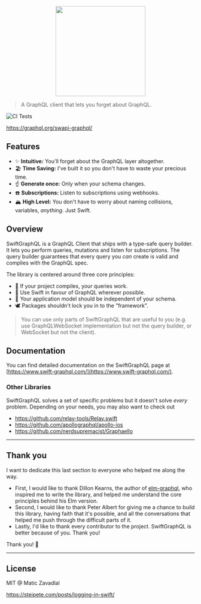 <div align="center">
<img src="media/thumbnail.png" width="240" />
</div>

> A GraphQL client that lets you forget about GraphQL.

![CI Tests](https://github.com/maticzav/swift-graphql/workflows/Test/badge.svg)

https://graphql.org/swapi-graphql/

## Features

- ✨ **Intuitive:** You'll forget about the GraphQL layer altogether.
- 🏖 **Time Saving:** I've built it so you don't have to waste your precious time.
- ☝️ **Generate once:** Only when your schema changes.
- ☎️ **Subscriptions:** Listen to subscriptions using webhooks.
- 🏔 **High Level:** You don't have to worry about naming collisions, variables, _anything_. Just Swift.

## Overview

SwiftGraphQL is a GraphQL Client that ships with a type-safe query builder. It lets you perform queries, mutations and listen for subscriptions. The query builder guarantees that every query you _can_ create is valid and complies with the GraphQL spec.

The library is centered around three core principles:

- 🚀 If your project compiles, your queries work.
- 🦉 Use Swift in favour of GraphQL wherever possible.
- 🌳 Your application model should be independent of your schema.
- 🕊 Packages shouldn't lock you in to the "framework".

> You can use only parts of SwiftGraphQL that are useful to you (e.g. use GraphQLWebSocket implementation but not the query builder, or WebSocket but not the client).

## Documentation

You can find detailed documentation on the SwiftGraphQL page at [https://www.swift-graphql.com/](https://www.swift-graphql.com/).

### Other Libraries

SwiftGraphQL solves a set of specific problems but it doesn't solve _every_ problem. Depending on your needs, you may also want to check out

- https://github.com/relay-tools/Relay.swift
- https://github.com/apollographql/apollo-ios
- https://github.com/nerdsupremacist/Graphaello

---

## Thank you

I want to dedicate this last section to everyone who helped me along the way.

- First, I would like to thank Dillon Kearns, the author of [elm-graphql](http://github.com/dillonkearns/elm-graphql), who inspired me to write the library, and helped me understand the core principles behind his Elm version.
- Second, I would like to thank Peter Albert for giving me a chance to build this library, having faith that it's possible, and all the conversations that helped me push through the difficult parts of it.
- Lastly, I'd like to thank every contributor to the project. SwiftGraphQL is better because of you. Thank you!

Thank you! 🙌

---

## License

MIT @ Matic Zavadlal

https://steipete.com/posts/logging-in-swift/
